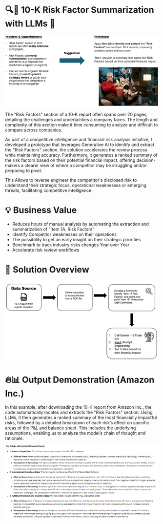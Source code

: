 # 🔍📄 10-K Risk Factor Summarization with LLMs 🤖

![Problem](https://github.com/WilfredoLandaverde/10-K-Risk-Factor-Summarization-Using-LLMs/blob/bc20194c98e3f2fd67d279c1c06408502feaea7c/Images/Image1.png)

The “Risk Factors” section of a 10-K report often spans over 20 pages, detailing the challenges and uncertainties a company faces. The length and complexity of this section make it time consuming to analyze and difficult to compare across companies.

As part of a competitive intelligence and financial risk analysis initiative, I developed a prototype that leverages Generative AI to identify and extract the "Risk Factors" section, the solution accelerates the review process while maintaining accuracy. Furthermore, it generates a ranked summary of the risk factors based on their potential financial impact, offering decision-makers a clearer view of where a competitor may be struggling and/or preparing to pivot.

This Allows to reverse engineer the competitor's disclosed risk to understand their strategic focus, operational weaknesses or emerging threats, facilitating competitive intelligence.



# 💡 Business Value
- Reduces hours of manual analysis by automating the extraction and summarization of "Item 1A. Risk Factors"
- Identify Competitor weaknesses on their operations
- The possibility to get an early insight on their strategic priorities
- Benchmark to track industry risks changes Year over Year
- Accelerate risk review workflows

# 🚀 Solution Overview 
![Solution](https://github.com/WilfredoLandaverde/10-K-Risk-Factor-Summarization-Using-LLMs/blob/bc20194c98e3f2fd67d279c1c06408502feaea7c/Images/Image2.png)

# 🔥📊 Output Demonstration (Amazon Inc.)
In this example, after downloading the 10-K report from Amazon Inc., the code automatically locates and extracts the "Risk Factors" section. Using LLMs, it then generates a ranked summary of the most financially impactful risks, followed by a detailed breakdown of each risk’s effect on specific areas of the P&L and balance sheet. This includes the underlying assumptions, enabling us to analyze the model’s chain of thought and rationale.

![Example](https://github.com/WilfredoLandaverde/10-K-Risk-Factor-Summarization-Using-LLMs/blob/bc20194c98e3f2fd67d279c1c06408502feaea7c/Images/Image3.png)
